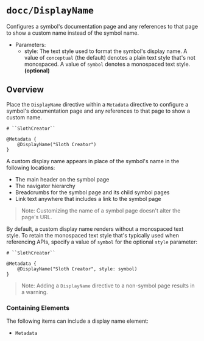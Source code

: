 # ``docc/DisplayName``

Configures a symbol's documentation page and any references to that page to show a custom name instead of the symbol name.

- Parameters:
    - style: The text style used to format the symbol's display name. A value of `conceptual` (the default) denotes a plain text style that's not monospaced. A value of `symbol` denotes a monospaced text style. **(optional)**

## Overview

Place the `DisplayName` directive within a `Metadata` directive to configure a symbol's documentation page and any references to that page to show a custom name.

```
# ``SlothCreator``

@Metadata {
    @DisplayName("Sloth Creator")
}
```

A custom display name appears in place of the symbol's name in the following locations:

- The main header on the symbol page
- The navigator hierarchy
- Breadcrumbs for the symbol page and its child symbol pages 
- Link text anywhere that includes a link to the symbol page

> Note: Customizing the name of a symbol page doesn't alter the page's URL.

By default, a custom display name renders without a monospaced text style. To retain the monospaced text style that's typically used when referencing APIs, specify a value of `symbol` for the optional `style` parameter:

```
# ``SlothCreator``

@Metadata {
    @DisplayName("Sloth Creator", style: symbol)
}
```

> Note: Adding a `DisplayName` directive to a non-symbol page results in a warning. 

### Containing Elements

The following items can include a display name element:

- ``Metadata``

<!-- Copyright (c) 2022 Apple Inc and the Swift Project authors. All Rights Reserved. -->
